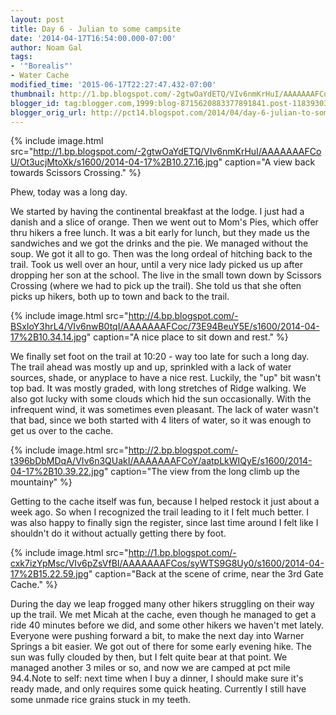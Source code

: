 ```yaml
---
layout: post
title: Day 6 - Julian to some campsite
date: '2014-04-17T16:54:00.000-07:00'
author: Noam Gal
tags:
- '"Borealis"'
- Water Cache
modified_time: '2015-06-17T22:27:47.432-07:00'
thumbnail: http://1.bp.blogspot.com/-2gtwOaYdETQ/VIv6nmKrHuI/AAAAAAAFCoU/Ot3ucjMtoXk/s72-c/2014-04-17%2B10.27.16.jpg
blogger_id: tag:blogger.com,1999:blog-8715620883377891841.post-1183930373514589372
blogger_orig_url: http://pct14.blogspot.com/2014/04/day-6-julian-to-some-campsite.html
---
```


{% include image.html src="http://1.bp.blogspot.com/-2gtwOaYdETQ/VIv6nmKrHuI/AAAAAAAFCoU/Ot3ucjMtoXk/s1600/2014-04-17%2B10.27.16.jpg" caption="A view back towards Scissors Crossing." %}

Phew, today was a long day.

We started by having the continental breakfast at the lodge. I just had a danish and a slice of orange. Then we went out to Mom's Pies, which offer thru hikers a free lunch. It was a bit early for lunch, but they made us the sandwiches and we got the drinks and the pie. We managed without the soup. We got it all to go. Then was the long ordeal of hitching back to the trail. Took us well over an hour, until a very nice lady picked us up after dropping her son at the school. The live in the small town down by Scissors Crossing (where we had to pick up the trail). She told us that she often picks up hikers, both up to town and back to the trail.

{% include image.html src="http://4.bp.blogspot.com/-BSxIoY3hrL4/VIv6nwB0tqI/AAAAAAAFCoc/73E94BeuY5E/s1600/2014-04-17%2B10.34.14.jpg" caption="A nice place to sit down and rest." %}

We finally set foot on the trail at 10:20 - way too late for such a long day. The trail ahead was mostly up and up, sprinkled with a lack of water sources, shade, or anyplace to have a nice rest. Luckily, the "up" bit wasn't top bad. It was mostly graded, with long stretches of Ridge walking. We also got lucky with some clouds which hid the sun occasionally. With the infrequent wind, it was sometimes even pleasant. The lack of water wasn't that bad, since we both started with 4 liters of water, so it was enough to get us over to the cache.

{% include image.html src="http://2.bp.blogspot.com/-t396bDbMDqA/VIv6n3QUakI/AAAAAAAFCoY/aatpLkWIQyE/s1600/2014-04-17%2B10.39.22.jpg" caption="The view from the long climb up the mountainץ" %}

Getting to the cache itself was fun, because I helped restock it just about a week ago. So when I recognized the trail leading to it I felt much better. I was also happy to finally sign the register, since last time around I felt like I shouldn't do it without actually getting there by foot.

{% include image.html src="http://1.bp.blogspot.com/-cxk7izYpMsc/VIv6pZsVfBI/AAAAAAAFCos/syWTS9G8Uy0/s1600/2014-04-17%2B15.22.59.jpg" caption="Back at the scene of crime, near the 3rd Gate Cache." %}

During the day we leap frogged many other hikers struggling on their way up the trail. We met Micah at the cache, even though he managed to get a ride 40 minutes before we did, and some other hikers we haven't met lately. Everyone were pushing forward a bit, to make the next day into Warner Springs a bit easier. We got out of there for some early evening hike. The sun was fully clouded by then, but I felt quite bear at that point. We managed another 3 miles or so, and now we are camped at pct mile 94.4.Note to self: next time when I buy a dinner, I should make sure it's ready made, and only requires some quick heating. Currently I still have some unmade rice grains stuck in my teeth.
